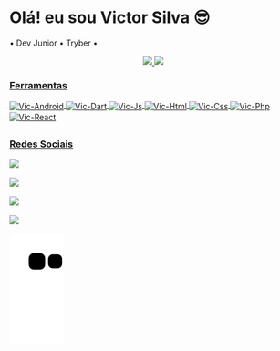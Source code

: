 <h1>Olá! eu sou Victor Silva 😎 </h1>

 • Dev Junior
 • Tryber •

<div align="center">
  <a href="https://github.com/VictorSilva27">
  <img height="180em" src="https://github-readme-stats.vercel.app/api?username=VictorSilva27&show_icons=true&theme=dracula&include_all_commits=true&count_private=true"/>
 <img height="180em" src="https://github-readme-stats.vercel.app/api/top-langs/?username=VictorSilva27&layout=compact&langs_count=7&theme=dracula"/>
</div>
<!-- -------------------------------------------------------------- -->

<h3>Ferramentas</h3>
  
<div style="display: inline_block">
 <img align="center" alt="Vic-Android" height="50" width="50" src="https://cdn.jsdelivr.net/gh/devicons/devicon/icons/android/android-original.svg" />
 <img align="center" alt="Vic-Dart" height="50" width="50" src="https://cdn.jsdelivr.net/gh/devicons/devicon/icons/dart/dart-plain-wordmark.svg" />
 <img align="center" alt="Vic-Js" height="50" width="50" src="https://cdn.jsdelivr.net/gh/devicons/devicon/icons/javascript/javascript-plain.svg" />
 <img align="center" alt="Vic-Html" height="50" width="50" src="https://cdn.jsdelivr.net/gh/devicons/devicon/icons/html5/html5-original-wordmark.svg" />
 <img align="center" alt="Vic-Css" height="50" width="50" src="https://cdn.jsdelivr.net/gh/devicons/devicon/icons/css3/css3-original-wordmark.svg" />
 <img align="center" alt="Vic-Php" height="50" width="50" src="https://cdn.jsdelivr.net/gh/devicons/devicon/icons/php/php-plain.svg" />
 <img align="center" alt="Vic-React" height="50" width="50" src="https://img.icons8.com/color/344/react-native.png" />
</div>

<!-- -------------------------------------------------------------- -->
   ##
  <h3>Redes Sociais</h3>
  
  <div> 
 
  <a href="https://instagram.com/_victor.a.s" target="_blank"><img src="https://img.shields.io/badge/-Instagram-%23E4405F?style=for-the-badge&logo=instagram&logoColor=white" target="_blank"></a>
    
 <a href="https://discord.gg/hNSp8Ema" target="_blank"><img src="https://img.shields.io/badge/Discord-7289DA?style=for-the-badge&logo=discord&logoColor=white" target="_blank"></a>
       
  <a href="https://www.linkedin.com/in/victor-silva-52b085213/" target="_blank"><img src="https://img.shields.io/badge/-LinkedIn-%230077B5?style=for-the-badge&logo=linkedin&logoColor=white" target="_blank"></a> 
    
  <a href="https://wa.me/qr/JCBUKAQURSUPC1" target="_blank"><img src="https://img.shields.io/badge/-Whatsapp-brightgreen?style=for-the-badge&logo=whatsapp&logoColor=white" target="_blank"></a> 

   
  ![Snake animation](https://github.com/VictorSilva27/VictorSilva27/blob/output/github-contribution-grid-snake.svg)
 

 </div>
